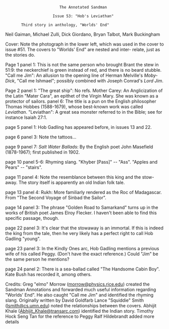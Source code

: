                             The Annotated Sandman

                         Issue 53: "Hob's Leviathan"

		   Third story in anthology, "Worlds' End"

 Neil Gaiman, Michael Zulli, Dick Giordano, Bryan Talbot, Mark Buckingham

Cover: Note the photograph in the lower left, which was used in the
cover to issue #51. The covers to "Worlds' End"  are nested and inter-
relate, just as the stories do.

Page 1 panel 1: This is not the same person who brought Brant the stew in 51:9: 
the neckerchief is green instead of red, and there is no beard stubble.
"Call me Jim": An allusion to the opening line of Herman Melville's _Moby-
Dick_, "Call me Ishmael"; possibly combined with Joseph Conrad's _Lord
Jim_.

Page 2 panel 1: "The great ship": No refs. Mother Carey: An Anglicization of
the Latin "Mater Cara", an epithet of the Virgin Mary. She was known as a 
protector of sailors.
           panel 6: The title is a pun on the English philosopher Thomas Hobbes
(1588-1679), whose best-known work was called _Leviathan_. 
"Leviathan": A great sea monster referred to in the Bible; see for instance
Isaiah 27:1.

page 5 panel 1: Hob Gadling has appeared before, in issues 13 and 22.

page 6 panel 3: Note the tattoos...

page 9 panel 7: _Salt Water Ballads_: By the English poet John Masefield
(1878-1967); first published in 1902.

page 10 panel 5-6: Rhyming slang. "Khyber [Pass]" -- "Ass". "Apples and
Pears" -- "stairs".

page 11 panel 4: Note the resemblance between this king and the stow-
away.  The story itself is apparently an old Indian folk tale.

page 13 panel 4: Rukh:  More familiarly rendered as the Roc of Madagascar. 
From "The Second Voyage of Sinbad the Sailor". 

page 14 panel 3: The phrase "Golden Road to Samarkand" turns up in the 
works of British poet James Elroy Flecker. I haven't been able to find this
specific passage, though.

page 22 panel 3: It's clear that the stowaway is an immortal. If this is
indeed the king from the tale, then he very likely has a perfect right to 
call Hob Gadling "young".

page 23 panel 3:
In the Kindly Ones arc, Hob Gadling mentions a previous wife of his called
Peggy. (Don't have the exact reference.) Could "Jim" be the same person he
mentions?

page 24 panel 2: There is a sea-ballad called "The Handsome Cabin Boy".
Kate Bush has recorded it, among others.

Credits: 
	Greg "elmo" Morrow (morrow@physics.rice.edu) created the Sandman
Annotations and forwarded much useful information regarding "Worlds' End". 
He also caught "Call me Jim" and identified the rhyming slang.
        Originally written by David Goldfarb
	Lance "Squiddie" Smith (lsmith@cs.umn.edu) noted the relationships
between the covers.
	Abhijit Khale (Abhijit_Khale@transarc.com) identified the Indian
story.
        Timothy Hock Seng Tan for the reference to Peggy
        Ralf Hildebrandt added more details
